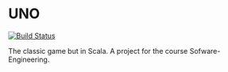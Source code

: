 # UNO
[![Build Status](https://travis-ci.com/konstantinz001/UNO.svg?branch=master)](https://travis-ci.com/konstantinz001/UNO)

The classic game but in Scala.
A project for the course Sofware-Engineering.
